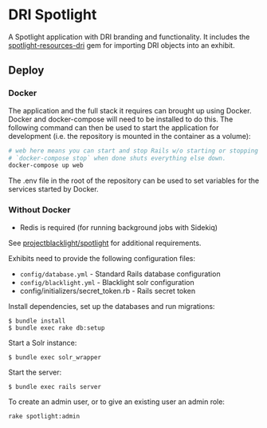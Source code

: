 # DRI Spotlight

A Spotlight application with DRI branding and functionality. It includes the [spotlight-resources-dri](https://github.com/Digital-Repository-of-Ireland/spotlight-resources-dri) gem for importing DRI objects into an exhibit.

## Deploy

### Docker
The application and the full stack it requires can brought up using Docker. Docker and docker-compose will need to be installed to do this. The following command can then be used to start the application for development (i.e. the repository is mounted in the container as a volume):

```bash
# web here means you can start and stop Rails w/o starting or stopping other services. 
# `docker-compose stop` when done shuts everything else down.
docker-compose up web
```

The .env file in the root of the repository can be used to set variables for the services started by Docker.

### Without Docker

- Redis is required (for running background jobs with Sidekiq)

See [projectblacklight/spotlight](https://github.com/projectblacklight/spotlight) for additional requirements.

Exhibits need to provide the following configuration files:

* `config/database.yml` - Standard Rails database configuration
* `config/blacklight.yml` - Blacklight solr configuration
* config/initializers/secret_token.rb - Rails secret token

Install dependencies, set up the databases and run migrations:
```console
$ bundle install
$ bundle exec rake db:setup
```

Start a Solr instance:
```console
$ bundle exec solr_wrapper
```

Start the server:
```console
$ bundle exec rails server
```

To create an admin user, or to give an existing user an admin role:
```bash
rake spotlight:admin
```

